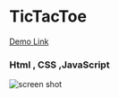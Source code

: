 # TicTacToe
[Demo Link](https://alinikfarjam79.github.io/TicTacToe/)


### Html , CSS ,JavaScript

![screen shot](https://github.com/user-attachments/assets/846181af-d10b-43b1-b8d7-a830e0a45aa2)

